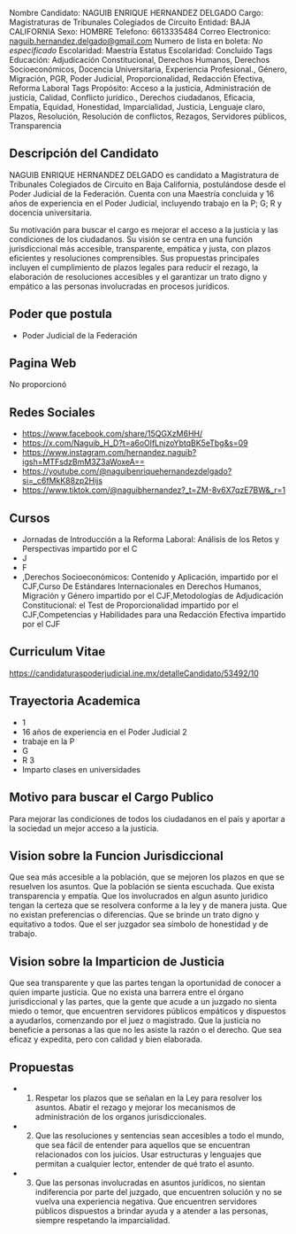 Nombre Candidato: NAGUIB ENRIQUE HERNANDEZ DELGADO
Cargo: Magistraturas de Tribunales Colegiados de Circuito
Entidad: BAJA CALIFORNIA
Sexo: HOMBRE
Telefono: 6613335484
Correo Electronico: naguib.hernandez.delgado@gmail.com
Numero de lista en boleta: *No especificado*
Escolaridad: Maestría
Estatus Escolaridad: Concluido
Tags Educación: Adjudicación Constitucional, Derechos Humanos, Derechos Socioeconómicos, Docencia Universitaria, Experiencia Profesional., Género, Migración, PGR, Poder Judicial, Proporcionalidad, Redacción Efectiva, Reforma Laboral
Tags Propósito: Acceso a la justicia, Administración de justicia, Calidad, Conflicto jurídico., Derechos ciudadanos, Eficacia, Empatía, Equidad, Honestidad, Imparcialidad, Justicia, Lenguaje claro, Plazos, Resolución, Resolución de conflictos, Rezagos, Servidores públicos, Transparencia


## Descripción del Candidato 

NAGUIB ENRIQUE HERNANDEZ DELGADO es candidato a Magistratura de Tribunales Colegiados de Circuito en Baja California, postulándose desde el Poder Judicial de la Federación. Cuenta con una Maestría concluida y 16 años de experiencia en el Poder Judicial, incluyendo trabajo en la P; G; R y docencia universitaria.

Su motivación para buscar el cargo es mejorar el acceso a la justicia y las condiciones de los ciudadanos. Su visión se centra en una función jurisdiccional más accesible, transparente, empática y justa, con plazos eficientes y resoluciones comprensibles. Sus propuestas principales incluyen el cumplimiento de plazos legales para reducir el rezago, la elaboración de resoluciones accesibles y el garantizar un trato digno y empático a las personas involucradas en procesos jurídicos.


## Poder que postula

- Poder Judicial de la Federación


## Pagina Web

No proporcionó


## Redes Sociales

- https://www.facebook.com/share/15QGXzM6HH/
- https://x.com/Naguib_H_D?t=a6oOlfLnjzoYbtqBK5eTbg&s=09
- https://www.instagram.com/hernandez.naguib?igsh=MTFsdzBmM3Z3aWoxeA==
- https://youtube.com/@naguibenriquehernandezdelgado?si=_c6fMkK88zp2Hijs
- https://www.tiktok.com/@naguibhernandez?_t=ZM-8v6X7qzE7BW&_r=1


## Cursos

- Jornadas de Introducción a la Reforma Laboral: Análisis de los Retos y Perspectivas impartido por el C
- J
- F
- ,Derechos Socioeconómicos: Contenido y Aplicación, impartido por el CJF,Curso De Estándares Internacionales en Derechos Humanos, Migración y Género impartido por el CJF,Metodologías de Adjudicación Constitucional: el Test de Proporcionalidad impartido por el CJF,Competencias y Habilidades para una Redacción Efectiva impartido por el CJF


## Curriculum Vitae

https://candidaturaspoderjudicial.ine.mx/detalleCandidato/53492/10


## Trayectoria Academica

- 1
- 16 años de experiencia en el Poder Judicial 2
- trabaje en la P
- G
- R 3
- Imparto clases en universidades


## Motivo para buscar el Cargo Publico

Para mejorar las condiciones de todos los ciudadanos en el país y aportar a la sociedad un mejor acceso a la justicia.


## Vision sobre la Funcion Jurisdiccional

Que sea más accesible a la población, que se mejoren los plazos en que se resuelven los asuntos. Que la población se sienta escuchada. Que exista transparencia y empatía. Que los involucrados en algun asunto juridico tengan la certeza que se resolvera conforme a la ley y de manera justa. Que no existan preferencias o diferencias. Que se brinde un trato digno y equitativo a todos. Que el ser juzgador sea símbolo de honestidad y de trabajo.


## Vision sobre la Imparticion de Justicia

Que sea transparente y que las partes tengan la oportunidad de conocer a quien imparte justicia. Que no exista una barrera entre el órgano jurisdiccional y las partes, que la gente que acude a un juzgado no sienta miedo o temor, que encuentren servidores públicos empáticos y dispuestos a ayudarlos, comenzando por el juez o magistrado. Que la justicia no beneficie a personas a las que no les asiste la razón o el derecho. Que sea eficaz y expedita, pero con calidad y bien elaborada.


## Propuestas

- 1. Respetar los plazos que se señalan en la Ley para resolver los asuntos. Abatir el rezago y mejorar los mecanismos de administración de los organos jurisdiccionales.
- 2. Que las resoluciones y sentencias sean accesibles a todo el mundo, que sea fácil de entender para aquellos que se encuentran relacionados con los juicios. Usar estructuras y lenguajes que permitan a cualquier lector, entender de qué trato el asunto.
- 3. Que las personas involucradas en asuntos jurídicos, no sientan indiferencia por parte del juzgado, que encuentren solución y no se vuelva una experiencia negativa. Que encuentren servidores públicos dispuestos a brindar ayuda y a atender a las personas, siempre respetando la imparcialidad.

